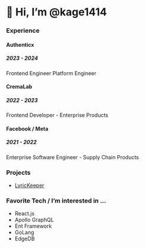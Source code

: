 # 👋 Hi, I’m @kage1414

### Experience
#### Authenticx
##### 2023 - 2024
Frontend Engineer
Platform Engineer
#### CremaLab
##### 2022 - 2023
Frontend Developer - Enterprise Products
#### Facebook / Meta
##### 2021 - 2022
Enterprise Software Engineer - Supply Chain Products

### Projects

- [LyricKeeper](https://www.lyrickeeper.com/)

### Favorite Tech / I’m interested in ...

- React.js
- Apollo GraphQL
- Ent Framework
- GoLang
- EdgeDB


<!---
kage1414/kage1414 is a ✨ special ✨ repository because its `README.md` (this file) appears on your GitHub profile.
You can click the Preview link to take a look at your changes.
--->
